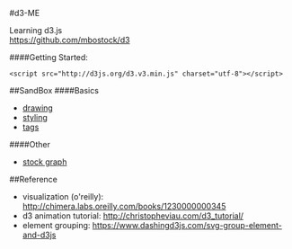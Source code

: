 #d3-ME

Learning d3.js  
https://github.com/mbostock/d3
  

####Getting Started:
```
<script src="http://d3js.org/d3.v3.min.js" charset="utf-8"></script>
```

##SandBox
####Basics
* [drawing](http://blueteeth48.github.io/d3-ME/svg-basics/drawing.html)
* [styling](http://blueteeth48.github.io/d3-ME/svg-basics/styling.html)
* [tags](http://blueteeth48.github.io/d3-ME/svg-basics/tags)

####Other
* [stock graph](http://blueteeth48.github.io/d3-ME/stock/stock.html)

##Reference
* visualization (o'reilly): http://chimera.labs.oreilly.com/books/1230000000345
* d3 animation tutorial: http://christopheviau.com/d3_tutorial/
* element grouping: https://www.dashingd3js.com/svg-group-element-and-d3js
